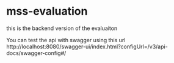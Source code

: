 # mss-evaluation
this is the backend version of the evaluaiton

You can test the api with swagger using this url http://localhost:8080/swagger-ui/index.html?configUrl=/v3/api-docs/swagger-config#/
